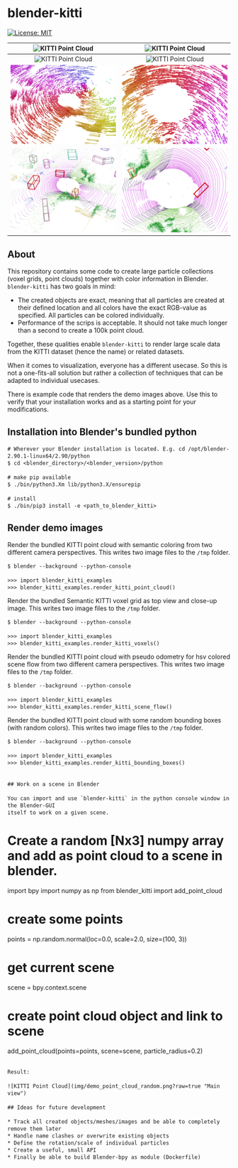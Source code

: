# blender-kitti

[![License: MIT](https://img.shields.io/badge/license-MIT-blue.svg)](LICENSE)

| ![KITTI Point Cloud](img/blender_kitti_render_point_cloud_main.png?raw=true "Main view") |![KITTI Point Cloud](img/blender_kitti_render_point_cloud_top.png?raw=true "Top view") |
|:-------------------------:|:-------------------------:|
| ![KITTI Point Cloud](img/blender_kitti_render_voxels_main.png?raw=true "Main view voxels") |![KITTI Point Cloud](img/blender_kitti_render_voxels_top.png?raw=true "Top view voxels") |
| ![KITTI Scene Flow](img/blender_kitti_render_scene_flow_main.png?raw=true "Main view scene flow") |![KITTI Scene Flow](img/blender_kitti_render_scene_flow_top.png?raw=true "Top view scene flow") |
| ![KITTI Bounding Boxes](img/blender_kitti_render_boxes_main.png?raw=true "Main view boxes") |![KITTI Bounding Boxes](img/blender_kitti_render_boxes_top.png?raw=true "Top view bounding boxes") |

## About

This repository contains some code to create large particle collections (voxel grids, point clouds)
together with color information in Blender.
`blender-kitti` has two goals in mind:
* The created objects are exact, meaning that all particles are created at their defined location
and all colors have the exact RGB-value as specified. All particles can be colored individually.
* Performance of the scrips is acceptable. It should not take much longer than a second to create a 100k point cloud.

Together, these qualities enable `blender-kitti` to render large scale data from the KITTI dataset
(hence the name) or related datasets.

When it comes to visualization, everyone has a different usecase. So this is not a
one-fits-all solution but rather a collection of techniques that can be adapted
to individual usecases.

There is example code that renders the demo images above. Use this to verify that
your installation works and as a starting point for your modifications.

## Installation into Blender's bundled python

```
# Wherever your Blender installation is located. E.g. cd /opt/blender-2.90.1-linux64/2.90/python
$ cd <blender_directory>/<blender_version>/python

# make pip available
$ ./bin/python3.Xm lib/python3.X/ensurepip

# install
$ ./bin/pip3 install -e <path_to_blender_kitti>

```

## Render demo images

Render the bundled KITTI point cloud with semantic coloring from two different camera
perspectives. This writes two image files to the `/tmp` folder.

```
$ blender --background --python-console

>>> import blender_kitti_examples
>>> blender_kitti_examples.render_kitti_point_cloud()
```

Render the bundled Semantic KITTI voxel grid as top view and close-up image.
This writes two image files to the `/tmp` folder.
```
$ blender --background --python-console

>>> import blender_kitti_examples
>>> blender_kitti_examples.render_kitti_voxels()
```

Render the bundled KITTI point cloud with pseudo odometry for hsv colored scene flow from two different camera perspectives. This writes two image files to the `/tmp` folder.

```
$ blender --background --python-console

>>> import blender_kitti_examples
>>> blender_kitti_examples.render_kitti_scene_flow()
```

Render the bundled KITTI point cloud with some random bounding boxes (with random colors). This writes two image files to the `/tmp` folder.

```
$ blender --background --python-console

>>> import blender_kitti_examples
>>> blender_kitti_examples.render_kitti_bounding_boxes()


## Work on a scene in Blender

You can import and use `blender-kitti` in the python console window in the Blender-GUI
itself to work on a given scene.

```
# Create a random [Nx3] numpy array and add as point cloud to a scene in blender.
import bpy
import numpy as np
from blender_kitti import add_point_cloud

# create some points
points = np.random.normal(loc=0.0, scale=2.0, size=(100, 3))

# get current scene
scene = bpy.context.scene

# create point cloud object and link to scene
add_point_cloud(points=points, scene=scene, particle_radius=0.2)
```

Result:

![KITTI Point Cloud](img/demo_point_cloud_random.png?raw=true "Main view")

## Ideas for future development

* Track all created objects/meshes/images and be able to completely remove them later
* Handle name clashes or overwrite existing objects
* Define the rotation/scale of individual particles
* Create a useful, small API
* Finally be able to build Blender-bpy as module (Dockerfile)


